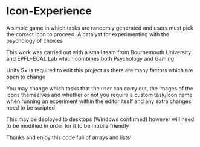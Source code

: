 # Icon-Experience
A simple game in which tasks are randomly generated and users must pick the correct icon to proceed. A catalyst for experimenting with the psychology of choices

This work was carried out with a small team from Bournemouth University and EPFL+ECAL Lab which combines both Psychology and Gaming

Unity 5+ is required to edit this project as there are many factors which are open to change

You may change which tasks that the user can carry out, the images of the icons themselves and whether or not you require a custom task/icon name when running an experiment within the editor itself and any extra changes need to be scripted 

This may be deployed to desktops (Windows confirmed) however will need to be modified in order for it to be mobile friendly

Thanks and enjoy this code full of arrays and lists!
